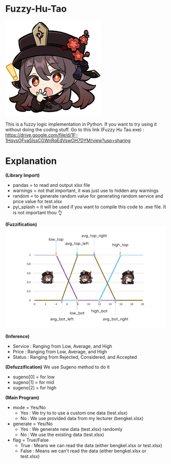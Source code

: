 # Fuzzy-Hu-Tao
![Hu Tao is our mascot 🙏](https://github.com/DAFFA4EVER/Fuzzy-Hu-Tao/blob/main/Icon_Emoji_Hu_Tao_1.png)

This is a fuzzy logic implementation in Python. If you want to try using it without doing the coding stuff. Go to this link (Fuzzy Hu Tao.exe) : https://drive.google.com/file/d/1F-1HqvsOFvaSIssCGWnRqEdVswOH7DYM/view?usp=sharing

# Explanation

**(Library Import)**
* pandas = to read and output xlsx file
* warnings = not that important, it was just use to hidden any warnings
* random = to generate random value for generating random service and price value for test.xlsx
* pyi_splash = it will be used if you want to compile this code to .exe file. It is not important thou 👌

**(Fuzzification)**
![Fuzzification Legend](https://github.com/DAFFA4EVER/Fuzzy-Hu-Tao/blob/main/Teaching%20by%20Hu%20Tao.png)

**(Inference)**
* Service : Ranging from Low, Average, and High
* Price   : Ranging from Low, Average, and High
* Status  : Ranging from Rejected, Considered, and Accepted

**(Defuzzification)**
We use Sugeno method to do it
* sugeno[0] = for low
* sugeno[1] = for mid
* sugeno[2] = for high

**(Main Program)**
* mode = Yes/No
    - Yes : We try to to use a custom one data (test.xlsx)
    - No  : We use provided data from my lecturer (bengkel.xlsx)
* generate = Yes/No
    - Yes : We generate new data (test.xlsx) randomly
    - No  : We use the existing data (test.xlsx)
* flag  = True/False
    - True : Means we can read the data (either bengkel.xlsx or test.xlsx)
    - False : Means we can't read the data (either bengkel.xlsx or test.xlsx)
